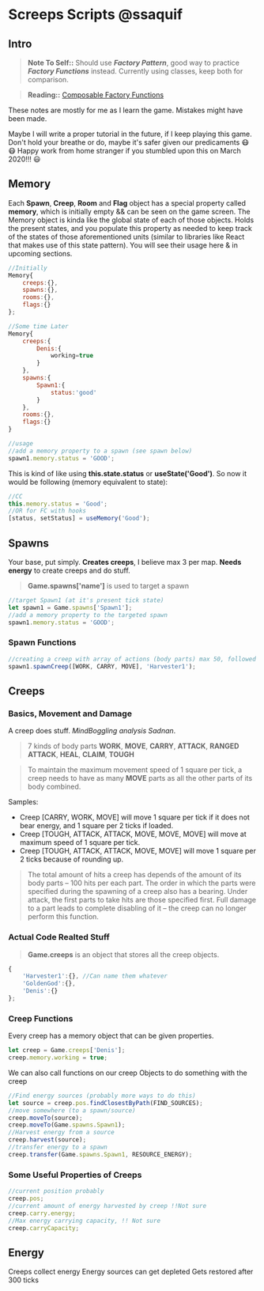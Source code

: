 # Screeps Scripts @ssaquif

## Intro

> **Note To Self::** Should use **_Factory Pattern_**, good way to practice **_Factory Functions_** instead. Currently using classes, keep both for comparison.

> **Reading::** [Composable Factory Functions](https://itnext.io/node-js-composable-factory-functions-over-classes-e07bdd47438f)

These notes are mostly for me as I learn the game. Mistakes might have been made.

Maybe I will write a proper tutorial in the future, if I keep playing this game. Don't hold your breathe or do, maybe it's safer given our predicaments :mask: :mask: Happy work from home stranger if you stumbled upon this on March 2020!!! :smiley:

## Memory

Each **Spawn**, **Creep**, **Room** and **Flag** object has a special property called **memory**, which is initially empty && can be seen on the game screen. The Memory object is kinda like the global state of each of those objects. Holds the present states, and you populate this property as needed to keep track of the states of those aforementioned units (similar to libraries like React that makes use of this state pattern). You will see their usage here & in upcoming sections.

```javascript
//Initially
Memory{
    creeps:{},
    spawns:{},
    rooms:{},
    flags:{}
};

//Some time Later
Memory{
    creeps:{
		Denis:{
			working=true
		}
	},
    spawns:{
		Spawn1:{
			status:'good'
		}
	},
    rooms:{},
    flags:{}
}
```

```javascript
//usage
//add a memory property to a spawn (see spawn below)
spawn1.memory.status = 'GOOD';
```

This is kind of like using **this.state.status** or **useState('Good')**. So now it would be following (memory equivalent to state):

```javascript
//CC
this.memory.status = 'Good';
//OR for FC with hooks
[status, setStatus] = useMemory('Good');
```

## Spawns

Your base, put simply. **Creates creeps**, I believe max 3 per map.
**Needs energy** to create creeps and do stuff.

> **Game.spawns['name']** is used to target a spawn

```javascript
//target Spawn1 (at it's present tick state)
let spawn1 = Game.spawns['Spawn1'];
//add a memory property to the targeted spawn
spawn1.memory.status = 'GOOD';
```

### Spawn Functions

```javascript
//creating a creep with array of actions (body parts) max 50, followed by name
spawn1.spawnCreep([WORK, CARRY, MOVE], 'Harvester1');
```

## Creeps

### Basics, Movement and Damage

A creep does stuff. _MindBoggling analysis Sadnan_.

> 7 kinds of body parts
> **WORK**, **MOVE**, **CARRY**, **ATTACK**, **RANGED** **ATTACK**, **HEAL**, **CLAIM**, **TOUGH**

> To maintain the maximum movement speed of 1 square per tick, a creep needs to have as many **MOVE** parts as all the other parts of its body combined.

Samples:

- Creep [CARRY, WORK, MOVE] will move 1 square per tick if it does not bear energy, and 1 square per 2 ticks if loaded.
- Creep [TOUGH, ATTACK, ATTACK, MOVE, MOVE, MOVE] will move at maximum speed of 1 square per tick.
- Creep [TOUGH, ATTACK, ATTACK, MOVE, MOVE] will move 1 square per 2 ticks because of rounding up.

> The total amount of hits a creep has depends of the amount of its body parts – 100 hits per each part. The order in which the parts were specified during the spawning of a creep also has a bearing. Under attack, the first parts to take hits are those specified first. Full damage to a part leads to complete disabling of it – the creep can no longer perform this function.

### Actual Code Realted Stuff

> **Game.creeps** is an object that stores all the creep objects.

```javascript
{
	'Harvester1':{}, //Can name them whatever
    'GoldenGod':{},
    'Denis':{}
};
```

### Creep Functions

Every creep has a memory object that can be given properties.

```javascript
let creep = Game.creeps['Denis'];
creep.memory.working = true;
```

We can also call functions on our creep Objects to do something with the creep

```javascript
//Find energy sources (probably more ways to do this)
let source = creep.pos.findClosestByPath(FIND_SOURCES);
//move somewhere (to a spawn/source)
creep.moveTo(source);
creep.moveTo(Game.spawns.Spawn1);
//Harvest energy from a source
creep.harvest(source);
//transfer energy to a spawn
creep.transfer(Game.spawns.Spawn1, RESOURCE_ENERGY);
```

### Some Useful Properties of Creeps

```javascript
//current position probably
creep.pos;
//current amount of energy harvested by creep !!Not sure
creep.carry.energy;
//Max energy carrying capacity, !! Not sure
creep.carryCapacity;
```

## Energy

Creeps collect energy
Energy sources can get depleted
Gets restored after 300 ticks
